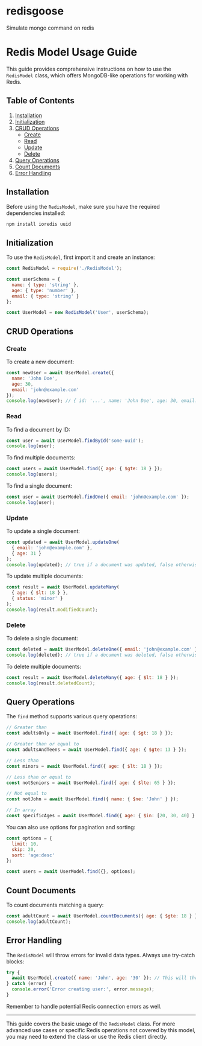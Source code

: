 # redisgoose
Simulate mongo command on redis

# Redis Model Usage Guide

This guide provides comprehensive instructions on how to use the `RedisModel` class, which offers MongoDB-like operations for working with Redis.

## Table of Contents
1. [Installation](#installation)
2. [Initialization](#initialization)
3. [CRUD Operations](#crud-operations)
   - [Create](#create)
   - [Read](#read)
   - [Update](#update)
   - [Delete](#delete)
4. [Query Operations](#query-operations)
5. [Count Documents](#count-documents)
6. [Error Handling](#error-handling)

## Installation

Before using the `RedisModel`, make sure you have the required dependencies installed:

```bash
npm install ioredis uuid
```

## Initialization

To use the `RedisModel`, first import it and create an instance:

```javascript
const RedisModel = require('./RedisModel');

const userSchema = {
  name: { type: 'string' },
  age: { type: 'number' },
  email: { type: 'string' }
};

const UserModel = new RedisModel('User', userSchema);
```

## CRUD Operations

### Create

To create a new document:

```javascript
const newUser = await UserModel.create({
  name: 'John Doe',
  age: 30,
  email: 'john@example.com'
});
console.log(newUser); // { id: '...', name: 'John Doe', age: 30, email: 'john@example.com' }
```

### Read

To find a document by ID:

```javascript
const user = await UserModel.findById('some-uuid');
console.log(user);
```

To find multiple documents:

```javascript
const users = await UserModel.find({ age: { $gte: 18 } });
console.log(users);
```

To find a single document:

```javascript
const user = await UserModel.findOne({ email: 'john@example.com' });
console.log(user);
```

### Update

To update a single document:

```javascript
const updated = await UserModel.updateOne(
  { email: 'john@example.com' },
  { age: 31 }
);
console.log(updated); // true if a document was updated, false otherwise
```

To update multiple documents:

```javascript
const result = await UserModel.updateMany(
  { age: { $lt: 18 } },
  { status: 'minor' }
);
console.log(result.modifiedCount);
```

### Delete

To delete a single document:

```javascript
const deleted = await UserModel.deleteOne({ email: 'john@example.com' });
console.log(deleted); // true if a document was deleted, false otherwise
```

To delete multiple documents:

```javascript
const result = await UserModel.deleteMany({ age: { $lt: 18 } });
console.log(result.deletedCount);
```

## Query Operations

The `find` method supports various query operations:

```javascript
// Greater than
const adultsOnly = await UserModel.find({ age: { $gt: 18 } });

// Greater than or equal to
const adultsAndTeens = await UserModel.find({ age: { $gte: 13 } });

// Less than
const minors = await UserModel.find({ age: { $lt: 18 } });

// Less than or equal to
const notSeniors = await UserModel.find({ age: { $lte: 65 } });

// Not equal to
const notJohn = await UserModel.find({ name: { $ne: 'John' } });

// In array
const specificAges = await UserModel.find({ age: { $in: [20, 30, 40] } });
```

You can also use options for pagination and sorting:

```javascript
const options = {
  limit: 10,
  skip: 20,
  sort: 'age:desc'
};

const users = await UserModel.find({}, options);
```

## Count Documents

To count documents matching a query:

```javascript
const adultCount = await UserModel.countDocuments({ age: { $gte: 18 } });
console.log(adultCount);
```

## Error Handling

The `RedisModel` will throw errors for invalid data types. Always use try-catch blocks:

```javascript
try {
  await UserModel.create({ name: 'John', age: '30' }); // This will throw an error
} catch (error) {
  console.error('Error creating user:', error.message);
}
```

Remember to handle potential Redis connection errors as well.

---

This guide covers the basic usage of the `RedisModel` class. For more advanced use cases or specific Redis operations not covered by this model, you may need to extend the class or use the Redis client directly.